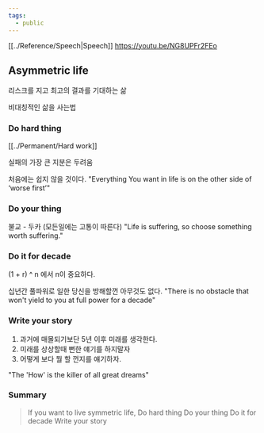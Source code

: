 ```yaml
---
tags:
  - public
---
```

[[../Reference/Speech|Speech]]
https://youtu.be/NG8UPFr2FEo

## Asymmetric life
리스크를 지고 최고의 결과를 기대하는 삶

비대칭적인 삶을 사는법

### Do hard thing
[[../Permanent/Hard work]]  

실패의 가장 큰 지분은 두려움

처음에는 쉽지 않을 것이다.
"Everything You want in life is on the other side of ‘worse first’"

### Do your thing
불교 - 두카 (모든일에는 고통이 따른다)
"Life is suffering, so choose something worth suffering."

### Do it for decade

(1 + r) ^ n 에서 n이 중요하다.

십년간 풀파워로 일한 당신을 방해할껀 아무것도 없다.
"There is no obstacle that won't yield to you at full power for a decade"

### Write your story

1. 과거에 매몰되기보단 5년 이후 미래를 생각한다.
2. 미래를 상상할때 뻔한 얘기를 하지말자
3. 어떻게 보다 뭘 할 껀지를 얘기하자.

"The 'How' is the killer of all great dreams"

### Summary

> If you want to live symmetric life,
	 Do hard thing
	 Do your thing
	 Do it for decade
	 Write your story